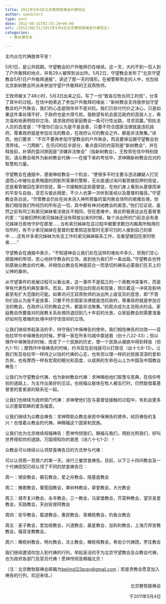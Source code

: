 ```yaml
---
title: 2011年5月4日北京教牧联祷会代祷信五
author: sweditor3
type: post
date: 2012-08-31T02:55:20+00:00
url: /2012/08/31/2011年5月4日北京教牧联祷会代祷信五/
categories:
  - 教会祷告会

---
```

主内众位代祷肢体平安！

5月1日，是公共假期。守望教会的户外敬拜仍在继续。这一天，大约不到一百人到了户外敬拜的地点，并有29人被带到派出所。5月2日，守望教会发布了“北京守望教会5月1日户外敬拜通报”，讲述了那一天的情形。在被警察带走的人中，也包括北京新树教会所派来参加守望户外敬拜的王双燕牧师。

王牧师被关了48小时，5月3日出来之后，写了一份“致各位牧长同工的信”，分享了其中的过程。在信中她表达了参加户外敬拜的缘由：“新树教会支持我参加守望教会的户外聚会，我们的心态是陪伴并不是对抗。我们已存付代价之决心，只是如果这件事处理不好，于政府也是大得亏损，我盼望有机会面见政府的高层人士，再次温和地表明信仰立场，请求政府给家庭教会一条可行性出路，寻求双赢。”但执法人员的态度是：“不管你们自认为是不是良善，只要不符合国家法律就是违抗政府。尊重政府就是参加合法的教会，在政府认可的教会之外，都是非法聚集。”进而，他们要求：“不仅不要再参加守望教会的户外聚会，而且要保证跟守望教会划清界线，一刀两断”。在讯问的后半部分，重点盘问的内容则是“新树教会”，并在释放前，补填的盘问原因是“涉嫌非法聚会”（指新树教会）。王牧师在信中特别提到，请众教会格外为新树教会代祷——在接下来的考验中，求神赐新树教会应对的智慧和力量。

守望教会在通报中，感谢神给教会一个机会，“使很多平时主要与违法嫌疑人打交道而心中被社会黑暗面的阴影所笼罩的警察，无论是通过询问看管被扣押的信徒，还是看管被囚在家的信徒，第一次接触到这些基督徒，在他们身上看到从基督而来的平安与自由，坚忍与彼此相爱，不少人也第一次听到圣经以及基督的福音。”守望教会告白说，“尽管教会仍处在尚未进入神所预备的室内聚会场所的艰难处境，但我们相信我们所经历的所有这一切，其中都有神对祂教会的美意。”他们见证说，虽然之前有同工和弟兄姊妹看法彼此不相同，但在患难中，彼此积极表达出在基督里的爱：“当被扣押的弟兄姊妹还没有释放出来的时候，每个派出所的门前总会有弟兄姊妹日夜地守护在那里……当有弟兄姊妹在这过程中被要求数日内搬离所租用的住所时，有不少弟兄姊妹在基督的爱里把这些暂时无家可归的人接到自己的家中……还有许多弟兄姊妹为失去工作的弟兄姊妹联系工作，去看望被囚在家的牧者……”

守望教会在通报中表示，“不知道神会让我们处在这样的难处中多久，但我们甘心顺服神的带领，忠心地持守教会的立场，直到他为我们开一条出路。”守望教会也特别感谢众教会的代祷，并相信众教会在神面前合一而恳切的祷告必蒙我们在天上的父神的垂听。
  
从守望事件的发展过程可以看出来，这一事件不是孤立的一个政教冲突事件，而是带有代表性的典型事件。而且，其中浮现出的观点和现象，预示着这一冲突及影响甚至有扩大范围的可能。如果讯问王双燕牧师的派出所上级官员的意思，即“不管你们自认为是不是良善，只要不符合国家法律就是违抗政府。尊重政府就是参加合法的教会，在政府认可的教会之外，都是非法聚集。”的观点成为主流观点的话，家庭教会所要面对的政教关系处境将退回到几十年前的光景。众家庭教会则需要准备好如何在艰难的处境中持守住信仰的立场。

让我们继续举起圣洁的手，持守我们中保祷告的使命。我们相信祷告的功效——亚伯拉罕作中保祷告的时候，罗得一家在所多玛城中蒙拯救（创十八22-33）；但以理作中保祷告的时候，改变了一个民族的历史，使一个民族从被掳中得到释放（但九1-15）；摩西作中保祷告的时候，约书亚在前线就可以打胜仗（出十七8-13）。让我们有亚伯拉罕一样持之以恒的代祷的心志，也有但以理一样的对民族深深的爱和负担，也有摩西一样有宏观的眼光和高度、以成熟的生命在山上为中国及中国教会祷告！

让我们为守望教会代祷，也为新树教会代祷：求神赐给他们智慧与恩典，在信仰考验的道路上，为主作出美好的见证。也祝福众肢体在牧人被击打时，仍然能借着基督里的爱紧紧的联系在一起。

让我们也继续为政府部门代祷：求神使他们在与基督徒接触的过程中，有机会更多认识基督耶稣的爱及福音。

让我们继续为众教会祷告：求神帮助众教会承担中保祷告的使命，经历祷告的复兴！也借着众教会的代祷，神赐福这个国家和民族。

让我们也为北京继续祝福祷告：愿神怜悯我们，赐福与我们，用脸光照我们，好叫世界得知你的道路，万国得知你的救恩（诗六十七1-2）！

众教会可以继续以认领禁食祷告日的方式参与代祷：

可以认领周一至周六的某一天，进行三餐禁食祷告。目前，以下三十四间教会及一个代祷团契已经认领了不同的禁食祷告日：

周一：锡安教会，磐石教会，爱之舟教会，隐基底教会

周二：雅歌教会，葡萄园教会，果树林教会，挚爱教会，大光教会

周三：城市复兴教会，永丰教会，三一教会，马家堡教会，芥菜种教会，望京圣爱教会，天路教会，天创安提阿教会

周四：安华教会，载道教会，惠民教会，青橄榄教会，钓鱼台教会

周五：麦子教会，爱加倍教会，兴道教会，晨星教会，加利利教会，上海万邦宣教教会，福音宣教教会，

周六：橄榄树教会，明光教会，沃土教会，橄榄枝教会，希伯仑代祷团，罗庄教会

我们继续邀请你加入到代祷的行列，举起圣洁的手为北京守望教会及众教会代祷，也为政府各部门及官员代祷！愿神怜悯及赐福北京！

（注：北京教牧联祷会邮箱为[beijing123pray@gmail.com][1]；若是贵教会愿意加入祷告的行列，欢迎来信。）

<p style="text-align: right;">
  北京教牧联祷会
</p>

<p style="text-align: right;">
  于2011年5月4日
</p>

 [1]: mailto:bjshouwang@gmail.com